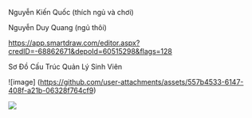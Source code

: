Nguyễn Kiến Quốc (thích ngủ và chơi)

Nguyễn Duy Quang (ngủ thôi)

 https://app.smartdraw.com/editor.aspx?credID=-68862671&depoId=60515298&flags=128  
 
 Sơ Đồ Cấu Trúc Quản Lý Sinh Viên
 
  
  ![image]
  (https://github.com/user-attachments/assets/557b4533-6147-408f-a21b-06328f764cf9)


<img src="https://imgur.com/a/uNOUD0S">
